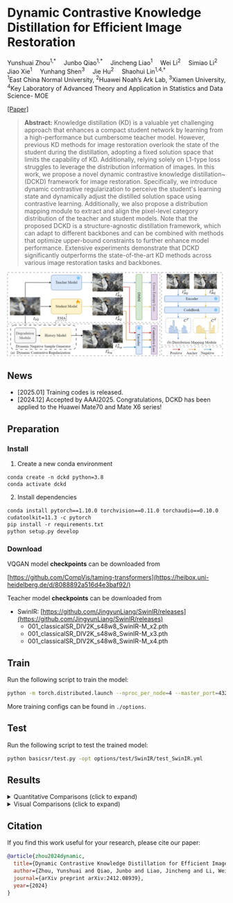 # Dynamic Contrastive Knowledge Distillation for Efficient Image Restoration
<div>
    Yunshuai Zhou<sup>1,*</sup>&emsp;
    Junbo Qiao<sup>1,*</sup>&emsp;
    Jincheng Liao<sup>1</sup>&emsp;
    Wei Li<sup>2</sup>&emsp;
    Simiao Li<sup>2</sup>&emsp;
    Jiao Xie<sup>1</sup>&emsp;
    Yunhang Shen<sup>3</sup>&emsp;
    Jie Hu<sup>2</sup>&emsp;
    Shaohui Lin<sup>1,4,†</sup>
</div>
<div>
    <sup>1</sup>East China Normal University, <sup>2</sup>Huawei Noah’s Ark Lab, <sup>3</sup>Xiamen University,<br/>
    <sup>4</sup>Key Laboratory of Advanced Theory and Application in Statistics and Data Science- MOE
</div>

[[Paper]](https://arxiv.org/abs/2412.08939)

> **Abstract:** 
Knowledge distillation (KD) is a valuable yet challenging approach that enhances a compact student network by learning from a high-performance but cumbersome teacher model. However, previous KD methods for image restoration overlook the state of the student during the distillation, adopting a fixed solution space that limits the capability of KD. Additionally, relying solely on L1-type loss struggles to leverage the distribution information of images. In this work, we propose a novel dynamic contrastive knowledge distillation~(DCKD) framework for image restoration. Specifically, we introduce dynamic contrastive regularization to perceive the student's learning state and dynamically adjust the distilled solution space using contrastive learning. Additionally, we also propose a distribution mapping module to extract and align the pixel-level category distribution of the teacher and student models. Note that the proposed DCKD is a structure-agnostic distillation framework, which can adapt to different backbones and can be combined with methods that optimize upper-bound constraints to further enhance model performance. Extensive experiments demonstrate that DCKD significantly outperforms the state-of-the-art KD methods across various image restoration tasks and backbones.

![DCKD](DCKD.png)

## News

- [2025.01] Training codes is released.
- [2024.12] Accepted by AAAI2025. Congratulations, DCKD has been applied to the Huawei Mate70 and Mate X6 series!

## Preparation

### Install

1. Create a new conda environment
```
conda create -n dckd python=3.8
conda activate dckd
```

2. Install dependencies
```
conda install pytorch==1.10.0 torchvision==0.11.0 torchaudio==0.10.0 cudatoolkit=11.3 -c pytorch
pip install -r requirements.txt
python setup.py develop
```

### Download

VQGAN model **checkpoints** can be downloaded from

[https://github.com/CompVis/taming-transformers](https://heibox.uni-heidelberg.de/d/8088892a516d4e3baf92/)

Teacher model **checkpoints** can be downloaded from

- SwinIR: [https://github.com/JingyunLiang/SwinIR/releases](https://github.com/JingyunLiang/SwinIR/releases)
  - 001_classicalSR_DIV2K_s48w8_SwinIR-M_x2.pth
  - 001_classicalSR_DIV2K_s48w8_SwinIR-M_x3.pth
  - 001_classicalSR_DIV2K_s48w8_SwinIR-M_x4.pth

## Train

Run the following script to train the model:

```sh
python -m torch.distributed.launch --nproc_per_node=4 --master_port=4321 basicsr/train.py -opt options/train/SwinIR/train_SwinIR_SRx2_DCKD.yml --launcher pytorch
```

More training configs can be found in `./options`. 

## Test

Run the following script to test the trained model:

```sh
python basicsr/test.py -opt options/test/SwinIR/test_SwinIR.yml
```

## Results

<details>
<summary>Quantitative Comparisons (click to expand)</summary>

<p align="center">
  <img src="quantitative_comparison.png">
</p>
</details>

<details>
<summary>Visual Comparisons (click to expand)</summary>

<p align="center">
  <img src="visualization.png">
</p>
</details>

## Citation

If you find this work useful for your research, please cite our paper:

```bibtex
@article{zhou2024dynamic,
  title={Dynamic Contrastive Knowledge Distillation for Efficient Image Restoration},
  author={Zhou, Yunshuai and Qiao, Junbo and Liao, Jincheng and Li, Wei and Li, Simiao and Xie, Jiao and Shen, Yunhang and Hu, Jie and Lin, Shaohui},
  journal={arXiv preprint arXiv:2412.08939},
  year={2024}
}
```
